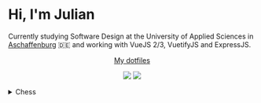 # **Hi, I'm Julian**

Currently studying Software Design at the University of Applied Sciences in <a href="https://www.th-ab.de/en/" >Aschaffenburg</a> :de: and working with VueJS 2/3, VuetifyJS and ExpressJS.

<p align="center">
    <a href="https://github.com/thieleju/dotfiles">My dotfiles</a>
</p>

<p align="center">
  <img src="https://github-readme-stats.vercel.app/api/top-langs/?username=thieleju&theme=blue-green&hide=jupyter%20notebook&layout=compact"  />
  <img width="420" src="https://github-readme-stats.vercel.app/api?username=thieleju&theme=blue-green&show_icons=true"/>
</p>

<details>
  <summary>Chess</summary>
  
  <p align="center">
    <img src="https://raw.githubusercontent.com/thieleju/thieleju/main/games/game1/chessboard-1703175708.png" />
  </p>

  <h3>Legal moves for white:</h3>
  <p> Nh3, Nf3, Ne2, Ba6, Bb5, Bc4, Bd3, Be2, Ke2, Qh5, Qg4, Qf3, Qe2, Nc3, Na3, e5, h3, g3, f3, d3, c3, b3, a3, h4, g4, f4, d4, c4, b4, a4</p>

</details>
